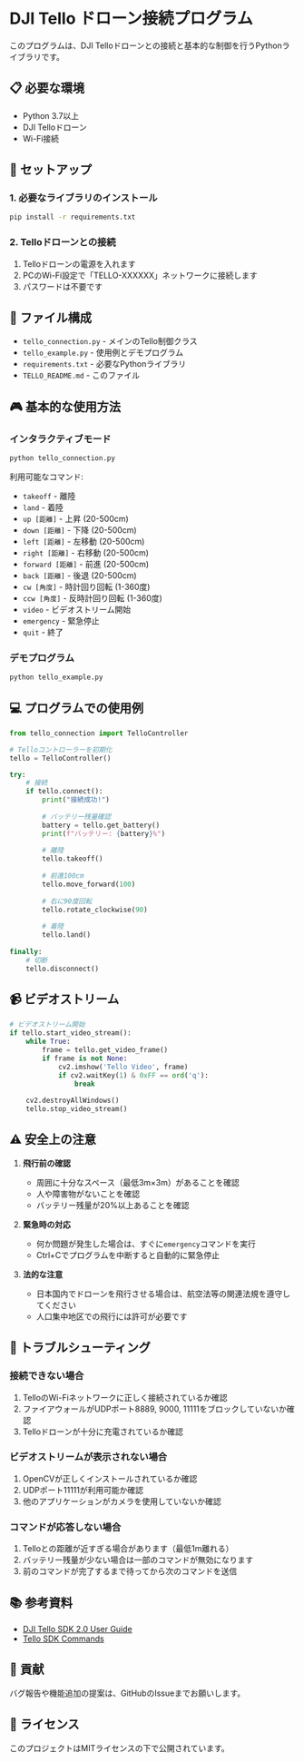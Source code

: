 # DJI Tello ドローン接続プログラム

このプログラムは、DJI Telloドローンとの接続と基本的な制御を行うPythonライブラリです。

## 📋 必要な環境

- Python 3.7以上
- DJI Telloドローン
- Wi-Fi接続

## 🚀 セットアップ

### 1. 必要なライブラリのインストール

```bash
pip install -r requirements.txt
```

### 2. Telloドローンとの接続

1. Telloドローンの電源を入れます
2. PCのWi-Fi設定で「TELLO-XXXXXX」ネットワークに接続します
3. パスワードは不要です

## 📁 ファイル構成

- `tello_connection.py` - メインのTello制御クラス
- `tello_example.py` - 使用例とデモプログラム
- `requirements.txt` - 必要なPythonライブラリ
- `TELLO_README.md` - このファイル

## 🎮 基本的な使用方法

### インタラクティブモード

```bash
python tello_connection.py
```

利用可能なコマンド:
- `takeoff` - 離陸
- `land` - 着陸
- `up [距離]` - 上昇 (20-500cm)
- `down [距離]` - 下降 (20-500cm)
- `left [距離]` - 左移動 (20-500cm)
- `right [距離]` - 右移動 (20-500cm)
- `forward [距離]` - 前進 (20-500cm)
- `back [距離]` - 後退 (20-500cm)
- `cw [角度]` - 時計回り回転 (1-360度)
- `ccw [角度]` - 反時計回り回転 (1-360度)
- `video` - ビデオストリーム開始
- `emergency` - 緊急停止
- `quit` - 終了

### デモプログラム

```bash
python tello_example.py
```

## 💻 プログラムでの使用例

```python
from tello_connection import TelloController

# Telloコントローラーを初期化
tello = TelloController()

try:
    # 接続
    if tello.connect():
        print("接続成功!")
        
        # バッテリー残量確認
        battery = tello.get_battery()
        print(f"バッテリー: {battery}%")
        
        # 離陸
        tello.takeoff()
        
        # 前進100cm
        tello.move_forward(100)
        
        # 右に90度回転
        tello.rotate_clockwise(90)
        
        # 着陸
        tello.land()
        
finally:
    # 切断
    tello.disconnect()
```

## 📹 ビデオストリーム

```python
# ビデオストリーム開始
if tello.start_video_stream():
    while True:
        frame = tello.get_video_frame()
        if frame is not None:
            cv2.imshow('Tello Video', frame)
            if cv2.waitKey(1) & 0xFF == ord('q'):
                break
    
    cv2.destroyAllWindows()
    tello.stop_video_stream()
```

## ⚠️ 安全上の注意

1. **飛行前の確認**
   - 周囲に十分なスペース（最低3m×3m）があることを確認
   - 人や障害物がないことを確認
   - バッテリー残量が20%以上あることを確認

2. **緊急時の対応**
   - 何か問題が発生した場合は、すぐに`emergency`コマンドを実行
   - Ctrl+Cでプログラムを中断すると自動的に緊急停止

3. **法的な注意**
   - 日本国内でドローンを飛行させる場合は、航空法等の関連法規を遵守してください
   - 人口集中地区での飛行には許可が必要です

## 🔧 トラブルシューティング

### 接続できない場合

1. TelloのWi-Fiネットワークに正しく接続されているか確認
2. ファイアウォールがUDPポート8889, 9000, 11111をブロックしていないか確認
3. Telloドローンが十分に充電されているか確認

### ビデオストリームが表示されない場合

1. OpenCVが正しくインストールされているか確認
2. UDPポート11111が利用可能か確認
3. 他のアプリケーションがカメラを使用していないか確認

### コマンドが応答しない場合

1. Telloとの距離が近すぎる場合があります（最低1m離れる）
2. バッテリー残量が少ない場合は一部のコマンドが無効になります
3. 前のコマンドが完了するまで待ってから次のコマンドを送信

## 📚 参考資料

- [DJI Tello SDK 2.0 User Guide](https://dl-cdn.ryzerobotics.com/downloads/Tello/Tello%20SDK%202.0%20User%20Guide.pdf)
- [Tello SDK Commands](https://dl-cdn.ryzerobotics.com/downloads/Tello/Tello%20SDK%202.0%20User%20Guide.pdf)

## 🤝 貢献

バグ報告や機能追加の提案は、GitHubのIssueまでお願いします。

## 📄 ライセンス

このプロジェクトはMITライセンスの下で公開されています。 